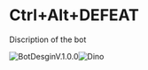 # Ctrl+Alt+DEFEAT

Discription of the bot

![BotDesginV.1.0.0]()![Dino](https://github.com/Luca-Skyline/Ctrl-Alt-Defeat/assets/89172997/7b725776-1ed7-4d5d-bc45-62712aeef7ac)

